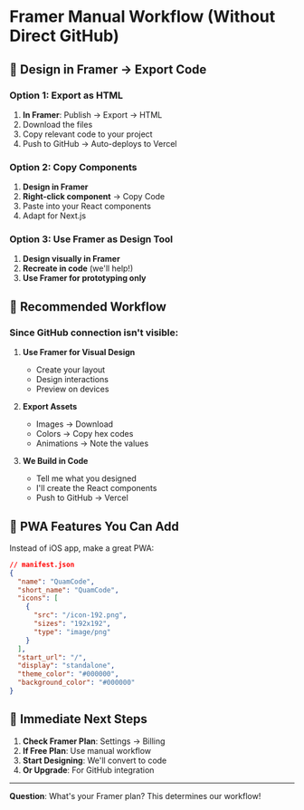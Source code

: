 # Framer Manual Workflow (Without Direct GitHub)

## 🎨 Design in Framer → Export Code

### Option 1: Export as HTML
1. **In Framer**: Publish → Export → HTML
2. Download the files
3. Copy relevant code to your project
4. Push to GitHub → Auto-deploys to Vercel

### Option 2: Copy Components
1. **Design in Framer**
2. **Right-click component** → Copy Code
3. Paste into your React components
4. Adapt for Next.js

### Option 3: Use Framer as Design Tool
1. **Design visually in Framer**
2. **Recreate in code** (we'll help!)
3. **Use Framer for prototyping only**

## 🚀 Recommended Workflow

### Since GitHub connection isn't visible:

1. **Use Framer for Visual Design**
   - Create your layout
   - Design interactions
   - Preview on devices

2. **Export Assets**
   - Images → Download
   - Colors → Copy hex codes
   - Animations → Note the values

3. **We Build in Code**
   - Tell me what you designed
   - I'll create the React components
   - Push to GitHub → Vercel

## 📱 PWA Features You Can Add

Instead of iOS app, make a great PWA:
```json
// manifest.json
{
  "name": "QuamCode",
  "short_name": "QuamCode",
  "icons": [
    {
      "src": "/icon-192.png",
      "sizes": "192x192",
      "type": "image/png"
    }
  ],
  "start_url": "/",
  "display": "standalone",
  "theme_color": "#000000",
  "background_color": "#000000"
}
```

## 🎯 Immediate Next Steps

1. **Check Framer Plan**: Settings → Billing
2. **If Free Plan**: Use manual workflow
3. **Start Designing**: We'll convert to code
4. **Or Upgrade**: For GitHub integration

---

**Question**: What's your Framer plan? This determines our workflow!
